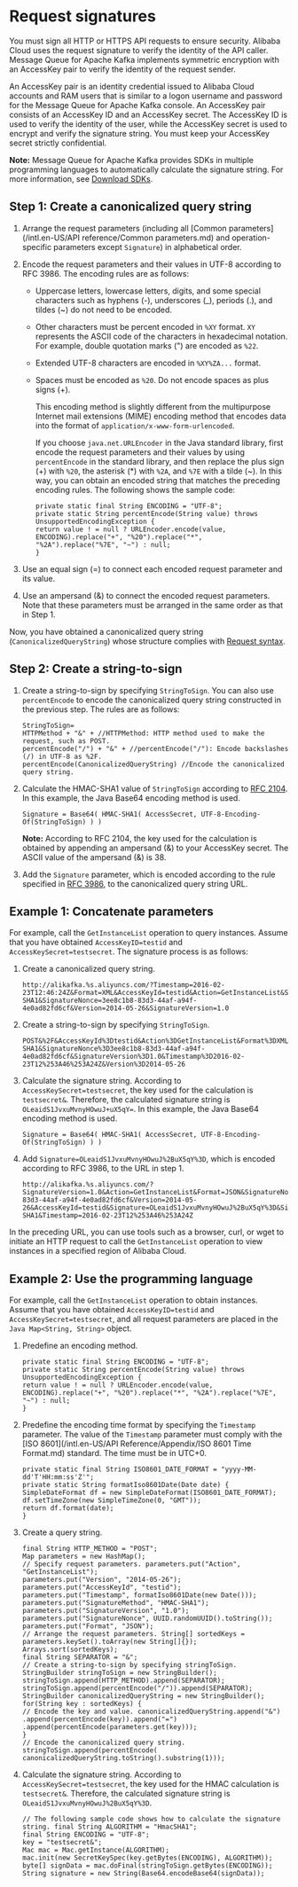 # Request signatures

You must sign all HTTP or HTTPS API requests to ensure security. Alibaba Cloud uses the request signature to verify the identity of the API caller. Message Queue for Apache Kafka implements symmetric encryption with an AccessKey pair to verify the identity of the request sender.

An AccessKey pair is an identity credential issued to Alibaba Cloud accounts and RAM users that is similar to a logon username and password for the Message Queue for Apache Kafka console. An AccessKey pair consists of an AccessKey ID and an AccessKey secret. The AccessKey ID is used to verify the identity of the user, while the AccessKey secret is used to encrypt and verify the signature string. You must keep your AccessKey secret strictly confidential.

**Note:** Message Queue for Apache Kafka provides SDKs in multiple programming languages to automatically calculate the signature string. For more information, see [Download SDKs](https://github.com/AliwareMQ/aliware-kafka-demos?spm=a2c4g.11186623.2.13.2a105cfbnSbhjT).

## Step 1: Create a canonicalized query string

1.  Arrange the request parameters \(including all [Common parameters](/intl.en-US/API reference/Common parameters.md) and operation-specific parameters except `Signature`\) in alphabetical order.
2.  Encode the request parameters and their values in UTF-8 according to RFC 3986. The encoding rules are as follows:
    -   Uppercase letters, lowercase letters, digits, and some special characters such as hyphens \(-\), underscores \(\_\), periods \(.\), and tildes \(~\) do not need to be encoded.
    -   Other characters must be percent encoded in `%XY` format. `XY` represents the ASCII code of the characters in hexadecimal notation. For example, double quotation marks \("\) are encoded as `%22`.
    -   Extended UTF-8 characters are encoded in `%XY%ZA...` format.
    -   Spaces must be encoded as `%20`. Do not encode spaces as plus signs \(+\).

        This encoding method is slightly different from the multipurpose Internet mail extensions \(MIME\) encoding method that encodes data into the format of `application/x-www-form-urlencoded`.

        If you choose `java.net.URLEncoder` in the Java standard library, first encode the request parameters and their values by using `percentEncode` in the standard library, and then replace the plus sign \(+\) with `%20`, the asterisk \(\*\) with `%2A`, and `%7E` with a tilde \(~\). In this way, you can obtain an encoded string that matches the preceding encoding rules. The following shows the sample code:

        ```
        private static final String ENCODING = "UTF-8";
        private static String percentEncode(String value) throws UnsupportedEncodingException {
        return value ! = null ? URLEncoder.encode(value, ENCODING).replace("+", "%20").replace("*", "%2A").replace("%7E", "~") : null;
        }                                
        ```

3.  Use an equal sign \(=\) to connect each encoded request parameter and its value.
4.  Use an ampersand \(&\) to connect the encoded request parameters. Note that these parameters must be arranged in the same order as that in Step 1.

Now, you have obtained a canonicalized query string \(`CanonicalizedQueryString`\) whose structure complies with [Request syntax](t1852929.md#section_8ig_hfy_nky).

## Step 2: Create a string-to-sign

1.  Create a string-to-sign by specifying `StringToSign`. You can also use `percentEncode` to encode the canonicalized query string constructed in the previous step. The rules are as follows:

    ```
    StringToSign=
    HTTPMethod + "&" + //HTTPMethod: HTTP method used to make the request, such as POST.
    percentEncode("/") + "&" + //percentEncode("/"): Encode backslashes (/) in UTF-8 as %2F.
    percentEncode(CanonicalizedQueryString) //Encode the canonicalized query string.                        
    ```

2.  Calculate the HMAC-SHA1 value of `StringToSign` according to [RFC 2104](https://www.ietf.org/rfc/rfc2104.txt). In this example, the Java Base64 encoding method is used.

    ```
    Signature = Base64( HMAC-SHA1( AccessSecret, UTF-8-Encoding-Of(StringToSign) ) )                        
    ```

    **Note:** According to RFC 2104, the key used for the calculation is obtained by appending an ampersand \(&\) to your AccessKey secret. The ASCII value of the ampersand \(&\) is 38.

3.  Add the `Signature` parameter, which is encoded according to the rule specified in [RFC 3986](https://tools.ietf.org/html/rfc3986), to the canonicalized query string URL.

## Example 1: Concatenate parameters

For example, call the `GetInstanceList` operation to query instances. Assume that you have obtained `AccessKeyID=testid` and `AccessKeySecret=testsecret`. The signature process is as follows:

1.  Create a canonicalized query string.

    ```
    http://alikafka.%s.aliyuncs.com/?Timestamp=2016-02-23T12:46:24Z&Format=XML&AccessKeyId=testid&Action=GetInstanceList&SignatureMethod=HMAC-SHA1&SignatureNonce=3ee8c1b8-83d3-44af-a94f-4e0ad82fd6cf&Version=2014-05-26&SignatureVersion=1.0                    
    ```

2.  Create a string-to-sign by specifying `StringToSign`.

    ```
    POST&%2F&AccessKeyId%3Dtestid&Action%3DGetInstanceList&Format%3DXML&SignatureMethod%3DHMAC-SHA1&SignatureNonce%3D3ee8c1b8-83d3-44af-a94f-4e0ad82fd6cf&SignatureVersion%3D1.0&Timestamp%3D2016-02-23T12%253A46%253A24Z&Version%3D2014-05-26                    
    ```

3.  Calculate the signature string. According to `AccessKeySecret=testsecret`, the key used for the calculation is `testsecret&`. Therefore, the calculated signature string is `OLeaidS1JvxuMvnyHOwuJ+uX5qY=`. In this example, the Java Base64 encoding method is used.

    ```
    Signature = Base64( HMAC-SHA1( AccessSecret, UTF-8-Encoding-Of(StringToSign) ) )                    
    ```

4.  Add `Signature=OLeaidS1JvxuMvnyHOwuJ%2BuX5qY%3D`, which is encoded according to RFC 3986, to the URL in step 1.

    ```
    http://alikafka.%s.aliyuncs.com/?SignatureVersion=1.0&Action=GetInstanceList&Format=JSON&SignatureNonce=3ee8c1b8-83d3-44af-a94f-4e0ad82fd6cf&Version=2014-05-26&AccessKeyId=testid&Signature=OLeaidS1JvxuMvnyHOwuJ%2BuX5qY%3D&SignatureMethod=HMAC-SHA1&Timestamp=2016-02-23T12%253A46%253A24Z                    
    ```


In the preceding URL, you can use tools such as a browser, curl, or wget to initiate an HTTP request to call the `GetInstanceList` operation to view instances in a specified region of Alibaba Cloud.

## Example 2: Use the programming language

For example, call the `GetInstanceList` operation to obtain instances. Assume that you have obtained `AccessKeyID=testid` and `AccessKeySecret=testsecret`, and all request parameters are placed in the `Java Map<String, String>` object.

1.  Predefine an encoding method.

    ```
    private static final String ENCODING = "UTF-8";
    private static String percentEncode(String value) throws UnsupportedEncodingException {
    return value ! = null ? URLEncoder.encode(value, ENCODING).replace("+", "%20").replace("*", "%2A").replace("%7E", "~") : null;
    }                    
    ```

2.  Predefine the encoding time format by specifying the `Timestamp` parameter. The value of the `Timestamp` parameter must comply with the [ISO 8601](/intl.en-US/API Reference/Appendix/ISO 8601 Time Format.md) standard. The time must be in UTC+0.

    ```
    private static final String ISO8601_DATE_FORMAT = "yyyy-MM-dd'T'HH:mm:ss'Z'";
    private static String formatIso8601Date(Date date) {
    SimpleDateFormat df = new SimpleDateFormat(ISO8601_DATE_FORMAT);
    df.setTimeZone(new SimpleTimeZone(0, "GMT"));
    return df.format(date);
    }                    
    ```

3.  Create a query string.

    ```
    final String HTTP_METHOD = "POST";
    Map parameters = new HashMap();
    // Specify request parameters. parameters.put("Action", "GetInstanceList");
    parameters.put("Version", "2014-05-26");
    parameters.put("AccessKeyId", "testid");
    parameters.put("Timestamp", formatIso8601Date(new Date()));
    parameters.put("SignatureMethod", "HMAC-SHA1");
    parameters.put("SignatureVersion", "1.0");
    parameters.put("SignatureNonce", UUID.randomUUID().toString());
    parameters.put("Format", "JSON");
    // Arrange the request parameters. String[] sortedKeys = parameters.keySet().toArray(new String[]{});
    Arrays.sort(sortedKeys);
    final String SEPARATOR = "&";
    // Create a string-to-sign by specifying stringToSign. StringBuilder stringToSign = new StringBuilder();
    stringToSign.append(HTTP_METHOD).append(SEPARATOR);
    stringToSign.append(percentEncode("/")).append(SEPARATOR);
    StringBuilder canonicalizedQueryString = new StringBuilder();
    for(String key : sortedKeys) {
    // Encode the key and value. canonicalizedQueryString.append("&")
    .append(percentEncode(key)).append("=")
    .append(percentEncode(parameters.get(key)));
    }
    // Encode the canonicalized query string. stringToSign.append(percentEncode(
    canonicalizedQueryString.toString().substring(1)));                    
    ```

4.  Calculate the signature string. According to `AccessKeySecret=testsecret`, the key used for the HMAC calculation is `testsecret&`. Therefore, the calculated signature string is `OLeaidS1JvxuMvnyHOwuJ%2BuX5qY%3D`.

    ```
    // The following sample code shows how to calculate the signature string. final String ALGORITHM = "HmacSHA1";
    final String ENCODING = "UTF-8";
    key = "testsecret&";
    Mac mac = Mac.getInstance(ALGORITHM);
    mac.init(new SecretKeySpec(key.getBytes(ENCODING), ALGORITHM));
    byte[] signData = mac.doFinal(stringToSign.getBytes(ENCODING));
    String signature = new String(Base64.encodeBase64(signData));                    
    ```


